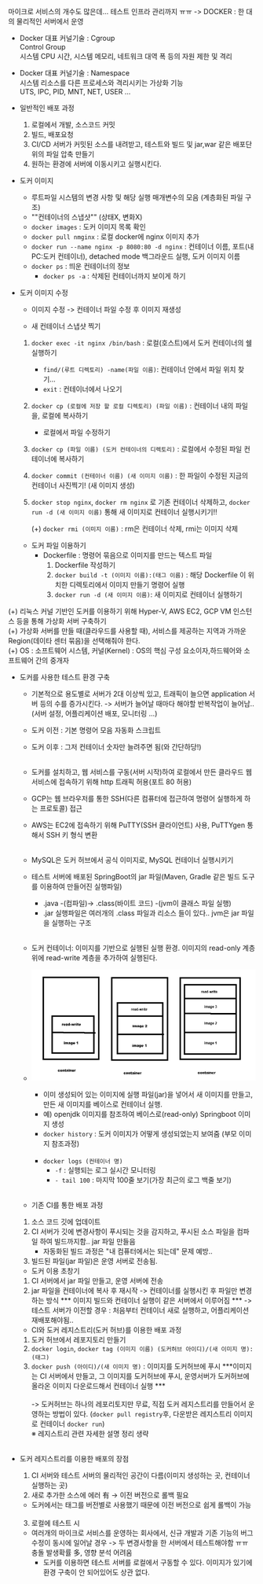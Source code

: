 마이크로 서비스의 개수도 많은데... 테스트 인프라 관리까지 ㅠㅠ -> DOCKER : 한 대의 물리적인 서버에서 운영   
   
- Docker 대표 커널기술 : Cgroup   
    Control Group  
    시스템 CPU 시간, 시스템 메모리, 네트워크 대역 폭 등의 자원 제한 및 격리  
   
- Docker 대표 커널기술 : Namespace   
    시스템 리소스를 다른 프로세스와 격리시키는 가상화 기능   
    UTS, IPC, PID, MNT, NET, USER ...      
       
      
- 일반적인 배포 과정
    1. 로컬에서 개발, 소스코드 커밋   
    2. 빌드, 배포요청   
    3. CI/CD 서버가 커밋된 소스를 내려받고, 테스트와 빌드 및 jar,war 같은 배포단위의 파일 압축 만들기   
    4. 원하는 환경에 서버에 이동시키고 실행시킨다.   
   
- 도커 이미지
	 - 루트파일 시스템의 변경 사항 및 해당 실행 매개변수의 모음 (계층화된 파일 구조)
	 - ""컨테이너의 스냅샷"" (상태X, 변화X)
  	 - `docker images` : 도커 이미지 목록 확인
  	 - `docker pull nmginx` : 로컬 docker에 nginx 이미지 추가
  	 - `docker run --name nginx -p 8080:80 -d nginx` : 컨테이너 이름, 포트(내 PC:도커 컨테이너), detached mode 백그라운드 실행, 도커 이미지 이름
  	 - `docker ps` : 띄운 컨테이너의 정보 
    	 - `docker ps -a` : 삭제된 컨테이너까지 보이게 하기
    
- 도커 이미지 수정
  - 이미지 수정 -> 컨테이너 파일 수정 후 이미지 재생성  


  - 새 컨테이너 스냅샷 찍기
  1. `docker exec -it nginx /bin/bash` : 로컬(호스트)에서 도커 컨테이너의 쉘 실행하기
      - `find/(루트 디렉토리) -name(파일 이름)`: 컨테이너 안에서 파일 위치 찾기... 
      -  `exit` : 컨테이너에서 나오기
  2. `docker cp (로컬에 저장 할 로컬 디렉토리) (파일 이름)` : 컨테이너 내의 파일을, 로컬에 복사하기
      - 로컬에서 파일 수정하기
  3. `docker cp (파일 이름) (도커 컨테이너의 디렉토리)` : 로컬에서 수정된 파일 컨테이너에 복사하기
  4. `docker commit (컨테이너 이름) (새 이미지 이름)` : 한 파일이 수정된 지금의 컨테이너 사진찍기! (새 이미지 생성)
  5. `docker stop nginx`, `docker rm nginx` 로 기존 컨테이너 삭제하고, `docker run -d (새 이미지 이름)` 통해 새 이미지로 컨테이너 실행시키기!!
     
     
      (+) `docker rmi (이미지 이름)` : rm은 컨테이너 삭제, rmi는 이미지 삭제
   
  



  - 도커 파일 이용하기
    - Dockerfile : 명령어 묶음으로 이미지를 만드는 텍스트 파일
      1. Dockerfile 작성하기
      2. `docker build -t (이미지 이름):(태그 이름)` : 해당 Dockerfile 이 위치한 디렉토리에서 이미지 만들기 명령어 실행
      3. `docker run -d (새 이미지 이름)`: 새 이미지로 컨테이너 실행하기



(+) 리눅스 커널 기반인 도커를 이용하기 위해 Hyper-V, AWS EC2, GCP VM 인스턴스 등을 통해 가상화 서버 구축하기   
(+) 가상화 서버를 만들 때(클라우드를 사용할 때), 서비스를 제공하는 지역과 가까운 Region(데이타 센터 묶음)을 선택해줘야 한다.   
(+) OS : 소프트웨어 시스템, 커널(Kernel) : OS의 핵심 구성 요소이자,하드웨어와 소프트웨어 간의 중개자


- 도커를 사용한 테스트 환경 구축

  - 기본적으로 용도별로 서버가 2대 이상씩 있고, 트래픽이 늘으면 application 서버 등의 수를 증가시킨다. -> 서버가 늘어날 때마다 해야할 반복작업이 늘어남..(서버 설정, 어플리케이션 배포, 모니터링 ...)
  - 도커 이전 : 기본 명령어 모음 자동화 스크립트
  - 도커 이후 : 그저 컨테이너 숫자만 늘려주면 됨(와 간단하당!)
    <br></br>
  - 도커를 설치하고, 웹 서비스를 구동(서버 시작)하여 로컬에서 만든 클라우드 웹 서비스에 접속하기 위해 http 트래픽 허용(포트 80 허용)
  - GCP는 웹 브라우저를 통한 SSH(다른 컴퓨터에 접근하여 명령어 실행하게 하는 프로토콜) 접근
  - AWS는 EC2에 접속하기 위해 PuTTY(SSH 클라이언트) 사용, PuTTYgen 통해서 SSH 키 형식 변환 
    <br></br>
  - MySQL은 도커 허브에서 공식 이미지로, MySQL 컨테이너 실행시키기
  - 테스트 서버에 배포된 SpringBoot의 jar 파일(Maven, Gradle 같은 빌드 도구를 이용하여 만들어진 실행파일)
    - .java -(컴파일)-> .class(바이트 코드) -(jvm이 클래스 파일 실행)
    - .jar 실행파일은 여러개의 .class 파일과 리소스 들이 있다.. jvm은 jar 파일을 실행하는 구조
  <br></br>
  - 도커 컨테이너: 이미지를 기반으로 실행된 실행 환경. 이미지의 read-only 계층 위에 read-write 계층을 추가하여 실행된다.
  - ![alt text](image.png)
    - 이미 생성되어 있는 이미지에 실행 파일(jar)을 넣어서 새 이미지를 만들고, 만든 새 이미지를 베이스로 컨테이너 실행.
    - 예) openjdk 이미지를 참조하여 베이스로(read-only) Springboot 이미지 생성
    - `docker history` : 도커 이미지가 어떻게 생성되었는지 보여줌 (부모 이미지 참조과정)
  <br></br>
    - `docker logs (컨테이너 명)` 
      - `-f` : 실행되는 로그 실시간 모니터링
      - `- tail 100` : 마지막 100줄 보기(가장 최근의 로그 백줄 보기)
  <br></br>

  - 기존 CI를 통한 배포 과정
  1. 소스 코드 깃에 업데이트
  2. CI 서버가 깃에 변경사항이 푸시되는 것을 감지하고, 푸시된 소스 파일을 컴파일 하여 빌드까지함.. jar 파일 만들음
      - 자동화된 빌드 과정은 "내 컴퓨터에서는 되는데" 문제 예방..
  3. 빌드된 파일(jar 파일)은 운영 서버로 전송됨.
 

  - 도커 이용 초창기
  1. CI 서버에서 jar 파일 만들고, 운영 서버에 전송
  2. jar 파일을 컨테이너에 복사 후 재시작
     -> 컨테이너를 실행시킨 후 파일만 변경하는 방식    *** 이미지 빌드와 컨테이너 실행이 같은 서버에서 이루어짐 ***
     -> 테스트 서버가 이전할 경우 : 처음부터 컨테이너 새로 실행하고, 어플리케이션 재배포해야됨..


  - CI와 도커 레지스트리(도커 허브)를 이용한 배포 과정
   1. 도커 허브에서 레포지토리 만들기
   2. `docker login`, `docker tag (이미지 이름) (도커허브 아이디)/(새 이미지 명):(태그)` 
   3. `docker push (아이디)/(새 이미지 명)` : 이미지를 도커허브에 푸시    ***이미지는 CI 서버에서 만들고, 그 이미지를 도커허브에 푸시, 운영서버가 도커허브에 올라온 이미지 다운로드해서 컨테이너 실행 ***
   <br></br>
   -> 도커허브는 하나의 레포리토지만 무료, 직접 도커 레지스트리를 만들어서 운영하는 방법이 있다. (`docker pull registry`후, 다운받은 레지스트리 이미지로 컨테이너 `docker run`)   
   ※ 레지스트리 관련 자세한 설명 정리 생략
 <br></br>

- 도커 레지스트리를 이용한 배포의 장점
  1. CI 서버와 테스트 서버의 물리적인 공간이 다름(이미지 생성하는 곳, 컨테이너 실행하는 곳)
  2. 새로 추가한 소스에 에러 有 -> 이전 버전으로 롤백 필요
    - 도커에서는 태그를 버전별로 사용했기 때문에 이전 버전으로 쉽게 롤백이 가능
  <br></br>
  3. 로컬에 테스트 시
    - 여러개의 마이크로 서비스를 운영하는 회사에서, 신규 개발과 기존 기능의 버그 수정이 동시에 일어날 경우 -> 두 변경사항을 한 서버에서 테스트해야함 ㅠㅠ 충돌 발생확률 多, 영향 분석 어려움
      - 도커를 이용하면 테스트 서버를 로컬에서 구동할 수 있다. 이미지가 있기에 환경 구축이 안 되어있어도 상관 없다.


